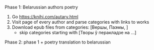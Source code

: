 Phase 1: Belarussian authors poetry

1) Go https://knihi.com/autary.html
2) Visit page of every author and parse categories with links to works 
3) Download epub files from categories: [Вершы, Паэмы, ]
    - skip categories starting with [Творы ў перакладзе на ...]


Phase 2: phase 1 + poetry translation to belarussian 